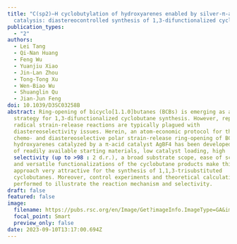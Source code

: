 ```yaml
---
title: "C(sp2)–H cyclobutylation of hydroxyarenes enabled by silver-π-acid
  catalysis: diastereocontrolled synthesis of 1,3-difunctionalized cyclobutanes"
publication_types:
  - "2"
authors:
  - Lei Tang
  - Qi-Nan Huang
  - Feng Wu
  - Yuanjiu Xiao
  - Jin-Lan Zhou
  - Tong-Tong Xu
  - Wen-Biao Wu
  - Shuanglin Qu
  - Jian-Jun Feng
doi: 10.1039/D3SC03258B
abstract: Ring-opening of bicyclo[1.1.0]butanes (BCBs) is emerging as a powerful
  strategy for 1,3-difunctionalized cyclobutane synthesis. However, reported
  radical strain-release reactions are typically plagued with
  diastereoselectivity issues. Herein, an atom-economic protocol for the highly
  chemo- and diastereoselective polar strain-release ring-opening of BCBs with
  hydroxyarenes catalyzed by a π-acid catalyst AgBF4 has been developed. The use
  of readily available starting materials, low catalyst loading, high
  selectivity (up to >98 : 2 d.r.), a broad substrate scope, ease of scale-up,
  and versatile functionalizations of the cyclobutane products make this
  approach very attractive for the synthesis of 1,1,3-trisubstituted
  cyclobutanes. Moreover, control experiments and theoretical calculations were
  performed to illustrate the reaction mechanism and selectivity.
draft: false
featured: false
image:
  filename: https://pubs.rsc.org/en/Image/Get?imageInfo.ImageType=GA&imageInfo.ImageIdentifier.ManuscriptID=D3SC03258B&imageInfo.ImageIdentifier.Year=2023
  focal_point: Smart
  preview_only: false
date: 2023-09-10T13:17:00.694Z
---
```

